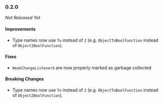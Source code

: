 ### 0.2.0

_Not Released Yet_

#### Improvements

- Type names now use `To` instead of `2` (e.g. `ObjectToBoolFunction` instead of `Object2BoolFunction`).

#### Fixes

- `WeakChangeListener`s are now properly marked as garbage collected

#### Breaking Changes

- Type names now use `To` instead of `2` (e.g. `ObjectToBoolFunction` instead of `Object2BoolFunction`).